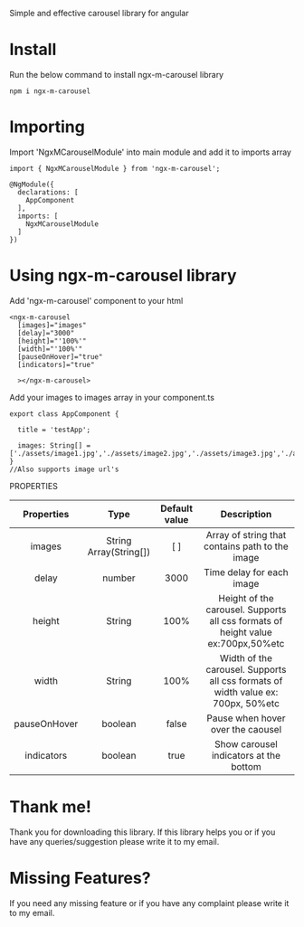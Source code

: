 Simple and effective carousel library for angular

# Install
Run the below command to install ngx-m-carousel library

```npm i ngx-m-carousel```

# Importing

Import 'NgxMCarouselModule' into main module and add it to imports array

```
import { NgxMCarouselModule } from 'ngx-m-carousel';

@NgModule({
  declarations: [
    AppComponent
  ],
  imports: [
    NgxMCarouselModule
  ]
})
```

# Using ngx-m-carousel library


Add 'ngx-m-carousel' component to your html


```
<ngx-m-carousel 
  [images]="images" 
  [delay]="3000" 
  [height]="'100%'"
  [width]="'100%'"
  [pauseOnHover]="true"
  [indicators]="true"

  ></ngx-m-carousel>
```

Add your images to images array in your component.ts

```
export class AppComponent {

  title = 'testApp';
  
  images: String[] = ['./assets/image1.jpg','./assets/image2.jpg','./assets/image3.jpg','./assets/image4.jpg'];
}
//Also supports image url's
```

PROPERTIES

| Properties     | Type              | Default value | Description       |
| :------------: | :---------------:    | :-----------: | :---------------: |
| images      | String Array(String[])   | [ ]         | Array of string that contains path to the image                |
| delay       | number          |   3000         |         Time delay for each image          |
| height  | String          |    100%         | Height of the carousel. Supports all css formats of height value ex:700px,50%etc|
| width | String | 100% | Width of the carousel. Supports all css formats of width value ex: 700px, 50%etc |
| pauseOnHover | boolean | false | Pause when hover over the caousel |
| indicators | boolean | true | Show carousel indicators at the bottom |



# Thank me!
Thank you for downloading this library. If this library helps you or if you have any queries/suggestion please write it to my email.

# Missing Features?
If you need any missing feature or if you have any complaint please write it to my email.